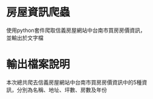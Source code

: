# 房屋資訊爬蟲
使用python套件爬取信義房屋網站中台南市買房房價資訊，<br>
並輸出於文字檔

# 輸出檔案說明
本次總共爬去信義房屋網站中台南市買房房價資訊中的5種資<br>
訊，分別為名稱、地址、坪數、房數及年份